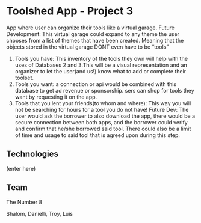 # Toolshed App - Project 3
 App where user can organize their tools like a virtual garage. Future Development: This virtual garage could expand to any theme the user chooses from a list of themes that have been created. Meaning that the objects stored in the virtual garage DONT even have to be “tools”

1) Tools you have: This inventory of the tools they own will help with the uses of Databases 2 and 3.This will be a visual representation and an organizer to let the user(and us!)  know what to add or complete their toolset.
2) Tools you want: a connection or api would be combined with this database to get ad revenue or sponsorship. sers can shop for tools they want by requesting it on the app. 
3) Tools that you lent your friends(to whom and where): This way you will not be searching for hours for a tool you do not have! Future Dev: The user would ask the borrower to also download the app, there would be a secure connection between both apps, and the borrower could verify and confirm that he/she borrowed said tool. There could also be a limit of time and usage to said tool that is agreed upon during this step.

## Technologies
(enter here)

## Team
The Number 8

Shalom,
Danielli,
Troy,
Luis
